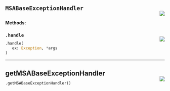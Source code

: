 #



## `MSABaseExceptionHandler`
<p align="right" style="margin-top:-20px;margin-bottom:-15px;"><a href="https://github.com/swelcker/U2D_MSA_SDK/tree/0.0.7/u2d_msa_sdk/utils/errorhandling.py/#L10"><img src="https://img.shields.io/badge/-source-cccccc?style=flat&logo=github"></a></p>

```python

```




**Methods:**



### `.handle`
<p align="right" style="margin-top:-20px;margin-bottom:-15px;"><a href="https://github.com/swelcker/U2D_MSA_SDK/tree/0.0.7/u2d_msa_sdk/utils/errorhandling.py/#L16"><img src="https://img.shields.io/badge/-source-cccccc?style=flat&logo=github"></a></p>

```python
.handle(
   ex: Exception, *args
)
```


----



## getMSABaseExceptionHandler
<p align="right" style="margin-top:-20px;margin-bottom:-15px;"><a href="https://github.com/swelcker/U2D_MSA_SDK/tree/0.0.7/u2d_msa_sdk/utils/errorhandling.py/#L37"><img src="https://img.shields.io/badge/-source-cccccc?style=flat&logo=github"></a></p>

```python
.getMSABaseExceptionHandler()
```

